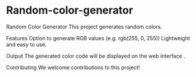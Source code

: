 # Random-color-generator
Random Color Generator
This project generates random colors.

Features
Option to generate RGB values (e.g. rgb(255, 0, 255)) 
Lightweight and easy to use.

Output
The generated color code will be displayed on the web interface .

Contributing
We welcome contributions to this project!
